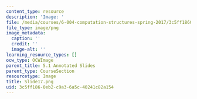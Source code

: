 ```yaml
---
content_type: resource
description: 'Image: '
file: /media/courses/6-004-computation-structures-spring-2017/3c5ff1860eb2c9a36a5c40241c82a154_Slide17.png
file_type: image/png
image_metadata:
  caption: ''
  credit: ''
  image-alt: ''
learning_resource_types: []
ocw_type: OCWImage
parent_title: 5.1 Annotated Slides
parent_type: CourseSection
resourcetype: Image
title: Slide17.png
uid: 3c5ff186-0eb2-c9a3-6a5c-40241c82a154
---
```

